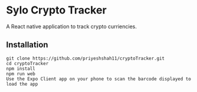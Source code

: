 # Sylo Crypto Tracker

A React native application to track crypto curriencies.

## Installation

    git clone https://github.com/priyeshshah11/cryptoTracker.git
    cd cryptoTracker
    npm install
    npm run web
    Use the Expo Client app on your phone to scan the barcode displayed to load the app
